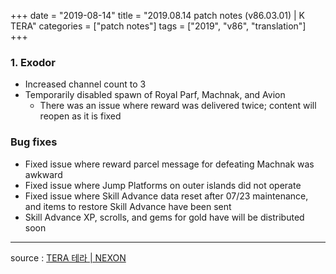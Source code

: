 +++
date = "2019-08-14"
title = "2019.08.14 patch notes (v86.03.01) | K TERA"
categories = ["patch notes"]
tags = ["2019", "v86", "translation"]
+++

### 1. Exodor
- Increased channel count to 3
- Temporarily disabled spawn of Royal Parf, Machnak, and Avion
  - There was an issue where reward was delivered twice; content will reopen as it is fixed

### Bug fixes
- Fixed issue where reward parcel message for defeating Machnak was awkward
- Fixed issue where Jump Platforms on outer islands did not operate
- Fixed issue where Skill Advance data reset after 07/23 maintenance, and items to restore Skill Advance have been sent
- Skill Advance XP, scrolls, and gems for gold have will be distributed soon

----

source : [TERA 테라 | NEXON](http://tera.nexon.com/news/update/view.aspx?n4articlesn=405)
